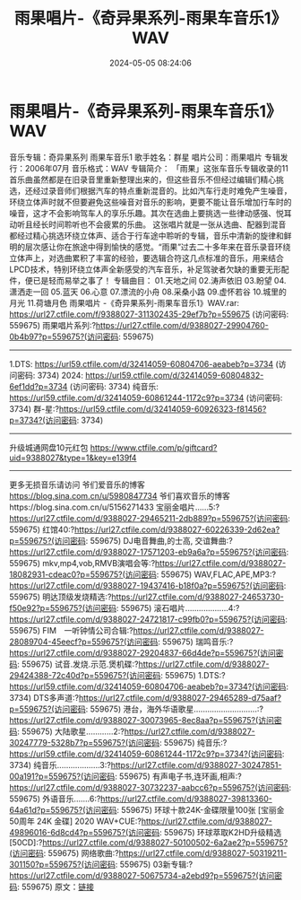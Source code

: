 ﻿---
title: 雨果唱片-《奇异果系列-雨果车音乐1》WAV
date: 2024-05-05 08:24:06
categories: WAV车载音乐、镜像
tags: 华语中文
---
# 雨果唱片-《奇异果系列-雨果车音乐1》WAV

音乐专辑：奇异果系列 雨果车音乐1
歌手姓名：群星
唱片公司：雨果唱片
专辑发行：2006年07月
音乐格式：WAV
专辑简介：
「雨果」这张车音乐专辑收录的11首乐曲虽然都是在旧录音里重新整理出来的，但这些音乐不但经过编辑们精心挑选，还经过录音师们根据汽车的特点重新混音的。比如汽车行走时难免产生噪音，环绕立体声时就不但要避免这些噪音对音乐的影响，更要不能让音乐增加行车时的噪音，这才不会影响驾车人的享乐乐趣。其次在选曲上要挑选一些律动感强、悦耳动听且经长时间聆听也不会疲累的乐曲。
这张唱片就是一张从选曲、配器到混音都经过精心挑选环绕立体声、适合于行车途中聆听的专辑，音乐中清新的旋律和鲜明的层次感让你在旅途中得到愉快的感觉。“雨果”过去二十多年来在音乐录音环绕立体声上，对选曲累积了丰富的经验，要选辑合符这几点标准的音乐，用来结合LPCD技术，特别环绕立体声全新感受的汽车音乐，补足驾驶者欠缺的重要无形配件，便已是轻而易举之事了！
专辑曲目：
01.天地之间
02.涛声依旧
03.盼望
04.潇洒走一回
05.蓝天
06.心意
07.漂流的小舟
08.采桑小路
09.虚怀若谷
10.城里的月光
11.荷塘月色
雨果唱片 -《奇异果系列-雨果车音乐1》WAV.rar: https://url27.ctfile.com/f/9388027-311302435-29ef7b?p=559675
(访问密码: 559675)
雨果唱片系列:?https://url27.ctfile.com/d/9388027-29904760-0b4b97?p=559675?(访问密码:
559675)
*********************************************************************************************
1.DTS: https://url59.ctfile.com/d/32414059-60804706-aeabeb?p=3734
(访问密码: 3734)
2024: https://url59.ctfile.com/d/32414059-60804832-6ef1dd?p=3734
(访问密码: 3734)
纯音乐: https://url59.ctfile.com/d/32414059-60861244-1172c9?p=3734
(访问密码: 3734)
群-星:?https://url59.ctfile.com/d/32414059-60926323-f81456?p=3734?(访问密码:
3734)
*****************************************************
升级城通网盘10元红包 https://www.ctfile.com/p/giftcard?uid=9388027&type=1&key=e139f4
**************************
更多无损音乐请访问
爷们爱音乐的博客
https://blog.sina.com.cn/u/5980847734
爷们喜欢音乐的博客https://blog.sina.com.cn/u/5156271433
宝丽金唱片......5:?https://url27.ctfile.com/d/9388027-29465211-2db889?p=559675?(访问密码:
559675)
红馆40:?https://url27.ctfile.com/d/9388027-60226339-2d62ea?p=559675?(访问密码:
559675)
DJ电音舞曲,的士高, 交谊舞曲:?https://url27.ctfile.com/d/9388027-17571203-eb9a6a?p=559675?(访问密码:
559675)
mkv,mp4,vob,RMVB演唱会等:?https://url27.ctfile.com/d/9388027-18082931-cdeac0?p=559675?(访问密码:
559675)
WAV,FLAC,APE,MP3:?https://url27.ctfile.com/d/9388027-19437416-b18f0a?p=559675?(访问密码:
559675)
明达顶级发烧精选:?https://url27.ctfile.com/d/9388027-24653730-f50e92?p=559675?(访问密码:
559675)
滚石唱片...................4:?https://url27.ctfile.com/d/9388027-24721817-c99fb0?p=559675?(访问密码:
559675)
FIM　一听钟情公司合辑:?https://url27.ctfile.com/d/9388027-28089704-45eecf?p=559675?(访问密码:
559675)
瑞鸣音乐:?https://url27.ctfile.com/d/9388027-29204837-66d4de?p=559675?(访问密码:
559675)
试音.发烧.示范.煲机碟:?https://url27.ctfile.com/d/9388027-29424388-72c40d?p=559675?(访问密码:
559675)
1.DTS:?https://url59.ctfile.com/d/32414059-60804706-aeabeb?p=3734?(访问密码:
3734)
DTS多声道:?https://url27.ctfile.com/d/9388027-29465289-d75aaf?p=559675?(访问密码:
559675)
港台，海外华语歌星............................:?https://url27.ctfile.com/d/9388027-30073965-8ec8aa?p=559675?(访问密码:
559675)
大陆歌星............2:?https://url27.ctfile.com/d/9388027-30247779-5328b7?p=559675?(访问密码:
559675)
纯音乐:?https://url59.ctfile.com/d/32414059-60861244-1172c9?p=3734?(访问密码:
3734)
纯音乐...................3:?https://url27.ctfile.com/d/9388027-30247851-00a191?p=559675?(访问密码:
559675)
有声电子书,连环画,相声:?https://url27.ctfile.com/d/9388027-30732237-aabcc6?p=559675?(访问密码:
559675)
外语音乐.......6:?https://url27.ctfile.com/d/9388027-39813360-64a61d?p=559675?(访问密码:
559675)
环球十款24K-金碟限量100张 [宝丽金50周年 24K 金碟] 2020 WAV+CUE:?https://url27.ctfile.com/d/9388027-49896016-6d8cd4?p=559675?(访问密码:
559675)
环球萃取K2HD升级精选[50CD]:?https://url27.ctfile.com/d/9388027-50100502-6a2ae2?p=559675?(访问密码:
559675)
网络歌曲:?https://url27.ctfile.com/d/9388027-50319211-301150?p=559675?(访问密码:
559675)
03新专辑:?https://url27.ctfile.com/d/9388027-50675734-a2ebd9?p=559675?(访问密码:
559675)
原文：[链接](https://blog.sina.com.cn/s/blog_1647c7e76010315ho.html)